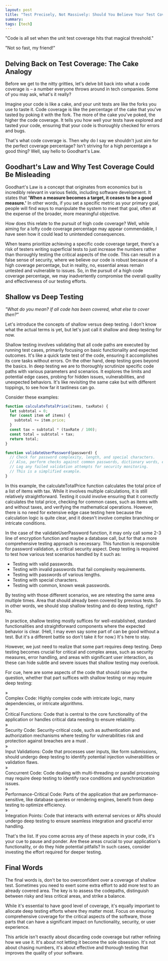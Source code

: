 ```yaml
---
layout: post
title: "Test Precisely, Not Massively: Should You Believe Your Test Coverage?"
summary:
tags: [tech]
---
```


"Code is all set when the unit test coverage hits that magical threshold."

"Not so fast, my friend!"

## Delving Back on Test Coverage: The Cake Analogy

Before we get to the nitty gritties, let's delve bit back into what a code coverage is – a number everyone throws around in tech companies. Some of you may ask, what's it really?

Imagine your code is like a cake, and your unit tests are like the forks you use to taste it. Code coverage is like the percentage of the cake that you've tasted by poking it with the fork. The more of the cake you've poked, the higher the code coverage. It tells you how well your tests have explored and tasted your code, ensuring that your code is thoroughly checked for errors and bugs.

That's what code coverage is. Then why do I say we shouldn't just aim for the perfect coverage percentage? Isn't striving for a high percentage a good thing? Well, say hello to Goodhart's Law.

## Goodhart's Law and Why Test Coverage Could Be Misleading

Goodhart's Law is a concept that originates from economics but is incredibly relevant in various fields, including software development. It states that **'When a measure becomes a target, it ceases to be a good measure.'** In other words, if you set a specific metric as your primary goal, people will find ways to manipulate the system to meet that goal, often at the expense of the broader, more meaningful objective.

How does this relate to the pursuit of high code coverage? Well, while aiming for a lofty code coverage percentage may appear commendable, I have seen how it could lead to unintended consequences.

When teams prioritize achieving a specific code coverage target, there's a risk of testers writing superficial tests to just increase the numbers rather than thoroughly testing the critical aspects of the code. This can result in a false sense of security, where we believe our code is robust because of a high coverage percentage, but in reality, no, essential areas remain untested and vulnerable to issues. So, in the pursuit of a high code coverage percentage, we may inadvertently compromise the overall quality and effectiveness of our testing efforts.

## Shallow vs Deep Testing

_"What do you mean? If all code has been covered, what else to cover then?"_

Let's introduce the concepts of shallow versus deep testing. I don't know what the actual terms is yet, but let's just call it shallow and deep testing for now.

Shallow testing involves validating that all code paths are executed by running test cases, primarily focusing on basic functionality and expected outcomes. It's like a quick taste test of the code, ensuring it accomplishes its core tasks without errors. On the other hand, deep testing goes beyond the basics. In deep testing we are to thoroughly scrutinize specific code paths with various parameters and scenarios. It explores the limits and potential edge cases, probing for hidden issues, vulnerabilities, and unexpected behaviors. It's like revisiting the same cake but with different toppings, to see how far it tastiness can go.

Consider these examples:

```js
function calculateTotalPrice(items, taxRate) {
  let subtotal = 0;
  for (const item of items) {
    subtotal += item.price;
  }
  const tax = subtotal * (taxRate / 100);
  const total = subtotal + tax;
  return total;
}

function validateUserPassword(password) {
  // Check for password complexity, length, and special characters.
  // Also, perform checks against common passwords, dictionary words, etc.
  // Log any failed validation attempts for security monitoring.
  // This is a simplified example.
}
```

In this example, the calculateTotalPrice function calculates the total price of a list of items with tax. While it involves multiple calculations, it is still relatively straightforward. Testing it could involve ensuring that it correctly calculates the total price, checking for common cases, such as items with and without taxes, and verifying the mathematical operations. However, there is no need for extensive edge case testing here because the calculation logic is quite clear, and it doesn't involve complex branching or intricate conditions.

In the case of the validateUserPassword function, it may only call some 2-3 line of encryption function and maybe a database call, but for that a more comprehensive testing approach is necessary. This function is responsible for password validation, a critical security aspect. Deep testing is required to test how various test scenarios handled by it such as:

- Testing with valid passwords.
- Testing with invalid passwords that fail complexity requirements.
- Testing with passwords of various lengths.
- Testing with special characters.
- Testing with common, known weak passwords.

By testing with those different scenarios, we are retesting the same area multiple times. Area that should already been covered by previous tests. So in other words, we should stop shallow testing and do deep testing, right? No.

In practice, shallow testing mostly suffices for well-established, standard functionalities and straightforward components where the expected behavior is clear. (Hell, I may even say some part of can be good without a test. But it's a different battle so don't take it for now.) It's here to stay.

However, we just need to realize that some part requires deep testing. Deep testing becomes crucial for critical and complex areas, such as security measures, error handling, and areas with significant user interaction, as these can hide subtle and severe issues that shallow testing may overlook.

For cue, here are some aspects of the code that should raise you the question, whether that part suffices with shallow testing or may require deep testing:

<div class="flex"><div class="mr-2">&raquo;</div><div> <span class="font-bold">Complex Code:</span> Highly complex code with intricate logic, many dependencies, or intricate algorithms.</div></div>
<div class="flex"><div class="mr-2">&raquo;</div><div> <span class="font-bold">Critical Functions:</span> Code that is central to the core functionality of the application or handles critical data needing to ensure reliability.</div></div>
<div class="flex"><div class="mr-2">&raquo;</div><div> <span class="font-bold">Security Code:</span> Security-critical code, such as authentication and authorization mechanisms where testing for vulnerabilities risk and protection against breaches are a must .</div></div>
<div class="flex"><div class="mr-2">&raquo;</div><div> <span class="font-bold">Input Validations:</span> Code that processes user inputs, like form submissions, should undergo deep testing to identify potential injection vulnerabilities or validation flaws.</div></div>
<div class="flex"><div class="mr-2">&raquo;</div><div> <span class="font-bold">Concurrent Code:</span> Code dealing with multi-threading or parallel processing may require deep testing to identify race conditions and synchronization issues.</div></div>
<div class="flex"><div class="mr-2">&raquo;</div><div> <span class="font-bold">Performance-Critical Code:</span> Parts of the application that are performance-sensitive, like database queries or rendering engines, benefit from deep testing to optimize efficiency.</div></div>
<div class="flex"><div class="mr-2">&raquo;</div><div> <span class="font-bold">Integration Points:</span> Code that interacts with external services or APIs should undergo deep testing to ensure seamless integration and graceful error handling.</div></div>

That's the list. If you come across any of these aspects in your code, it's your cue to pause and ponder. Are these areas crucial to your application's functionality, or do they hide potential pitfalls? In such cases, consider investing the effort required for deeper testing.

## Final Words

The final words is, don't be too overconfident over a coverage of shallow test. Sometimes you need to exert some extra effort to add more test to an already covered area. The key is to assess the codepaths, distinguish between risky and less critical areas, and strike a balance.

While it's essential to have good level of coverage, it's equally important to allocate deep testing efforts where they matter most. Focus on ensuring comprehensive coverage for the critical aspects of the software, those parts that can have a significant impact on functionality, security, or user experience.

This article isn't exactly about discarding code coverage but rather refining how we use it. It's about not letting it become the sole obsession. It's not about chasing numbers, it's about effective and thorough testing that improves the quality of your software.
